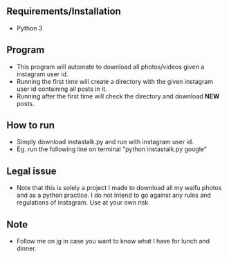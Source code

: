 ## Requirements/Installation
- Python 3

## Program
- This program will automate to download all photos/videos given a instagram user id. 
- Running the first time will create a directory with the given instagram user id containing all posts in it.
- Running after the first time will check the directory and download **NEW** posts.

## How to run
- Simply download instastalk.py and run with instagram user id. 
- Eg. run the following line on terminal "python instastalk.py google"

## Legal issue
- Note that this is solely a project I made to download all my waifu photos and as a python practice. I do not intend to go against any rules and regulations of instagram. Use at your own risk.

## Note
- Follow me on [ig](https://www.instagram.com/jjkoh95/) in case you want to know what I have for lunch and dinner.
